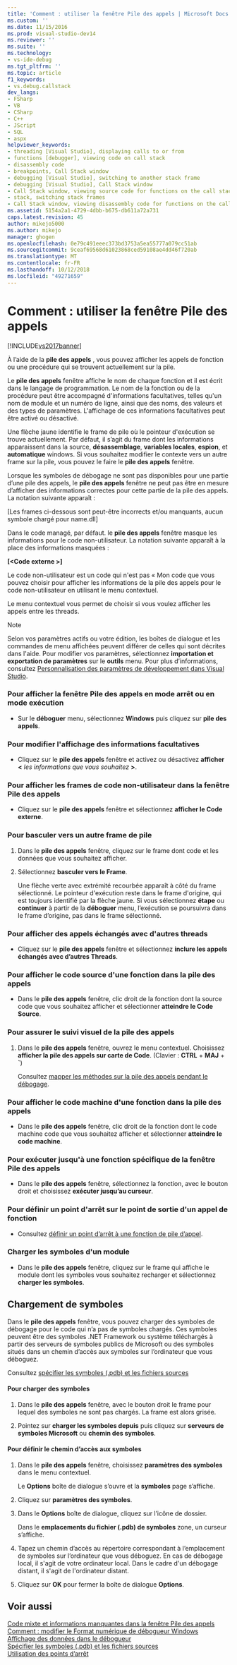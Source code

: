 ```yaml
---
title: 'Comment : utiliser la fenêtre Pile des appels | Microsoft Docs'
ms.custom: ''
ms.date: 11/15/2016
ms.prod: visual-studio-dev14
ms.reviewer: ''
ms.suite: ''
ms.technology:
- vs-ide-debug
ms.tgt_pltfrm: ''
ms.topic: article
f1_keywords:
- vs.debug.callstack
dev_langs:
- FSharp
- VB
- CSharp
- C++
- JScript
- SQL
- aspx
helpviewer_keywords:
- threading [Visual Studio], displaying calls to or from
- functions [debugger], viewing code on call stack
- disassembly code
- breakpoints, Call Stack window
- debugging [Visual Studio], switching to another stack frame
- debugging [Visual Studio], Call Stack window
- Call Stack window, viewing source code for functions on the call stack
- stack, switching stack frames
- Call Stack window, viewing disassembly code for functions on the call stack
ms.assetid: 5154a2a1-4729-4dbb-b675-db611a72a731
caps.latest.revision: 45
author: mikejo5000
ms.author: mikejo
manager: ghogen
ms.openlocfilehash: 0e79c491eeec373bd3753a5ea55777a079cc51ab
ms.sourcegitcommit: 9ceaf69568d61023868ced59108ae4dd46f720ab
ms.translationtype: MT
ms.contentlocale: fr-FR
ms.lasthandoff: 10/12/2018
ms.locfileid: "49271659"
---
```

# <a name="how-to-use-the-call-stack-window"></a>Comment : utiliser la fenêtre Pile des appels
[!INCLUDE[vs2017banner](../includes/vs2017banner.md)]

À l’aide de la **pile des appels** , vous pouvez afficher les appels de fonction ou une procédure qui se trouvent actuellement sur la pile.  
  
 Le **pile des appels** fenêtre affiche le nom de chaque fonction et il est écrit dans le langage de programmation. Le nom de la fonction ou de la procédure peut être accompagné d'informations facultatives, telles qu'un nom de module et un numéro de ligne, ainsi que des noms, des valeurs et des types de paramètres. L'affichage de ces informations facultatives peut être activé ou désactivé.  
  
 Une flèche jaune identifie le frame de pile où le pointeur d'exécution se trouve actuellement. Par défaut, il s’agit du frame dont les informations apparaissent dans la source, **désassemblage**, **variables locales**, **espion**, et **automatique** windows. Si vous souhaitez modifier le contexte vers un autre frame sur la pile, vous pouvez le faire le **pile des appels** fenêtre.  
  
 Lorsque les symboles de débogage ne sont pas disponibles pour une partie d’une pile des appels, le **pile des appels** fenêtre ne peut pas être en mesure d’afficher des informations correctes pour cette partie de la pile des appels. La notation suivante apparaît :  
  
 [Les frames ci-dessous sont peut-être incorrects et/ou manquants, aucun symbole chargé pour name.dll]  
  
 Dans le code managé, par défaut. le **pile des appels** fenêtre masque les informations pour le code non-utilisateur. La notation suivante apparaît à la place des informations masquées :  
  
 **[\<Code externe >]**  
  
 Le code non-utilisateur est un code qui n'est pas « Mon code que vous pouvez choisir pour afficher les informations de la pile des appels pour le code non-utilisateur en utilisant le menu contextuel.  
  
 Le menu contextuel vous permet de choisir si vous voulez afficher les appels entre les threads.  
  
> [!NOTE]
>  Selon vos paramètres actifs ou votre édition, les boîtes de dialogue et les commandes de menu affichées peuvent différer de celles qui sont décrites dans l'aide. Pour modifier vos paramètres, sélectionnez **importation et exportation de paramètres** sur le **outils** menu. Pour plus d’informations, consultez [Personnalisation des paramètres de développement dans Visual Studio](http://msdn.microsoft.com/en-us/22c4debb-4e31-47a8-8f19-16f328d7dcd3).  
  
### <a name="to-display-the-call-stack-window-in-break-mode-or-in-run-mode"></a>Pour afficher la fenêtre Pile des appels en mode arrêt ou en mode exécution  
  
-   Sur le **déboguer** menu, sélectionnez **Windows** puis cliquez sur **pile des appels**.  
  
### <a name="to-change-the-optional-information-displayed"></a>Pour modifier l'affichage des informations facultatives  
  
-   Cliquez sur le **pile des appels** fenêtre et activez ou désactivez **afficher \<**  _les informations que vous souhaitez_ **>**.  
  
### <a name="to-display-non-user-code-frames-in-the-call-stack-window"></a>Pour afficher les frames de code non-utilisateur dans la fenêtre Pile des appels  
  
-   Cliquez sur le **pile des appels** fenêtre et sélectionnez **afficher le Code externe**.  
  
### <a name="to-switch-to-another-stack-frame"></a>Pour basculer vers un autre frame de pile  
  
1.  Dans le **pile des appels** fenêtre, cliquez sur le frame dont code et les données que vous souhaitez afficher.  
  
2.  Sélectionnez **basculer vers le Frame**.  
  
     Une flèche verte avec extrémité recourbée apparaît à côté du frame sélectionné. Le pointeur d'exécution reste dans le frame d'origine, qui est toujours identifié par la flèche jaune. Si vous sélectionnez **étape** ou **continuer** à partir de la **déboguer** menu, l’exécution se poursuivra dans le frame d’origine, pas dans le frame sélectionné.  
  
### <a name="to-display-calls-to-or-from-another-thread"></a>Pour afficher des appels échangés avec d'autres threads  
  
-   Cliquez sur le **pile des appels** fenêtre et sélectionnez **inclure les appels échangés avec d’autres Threads**.  
  
### <a name="to-view-the-source-code-for-a-function-on-the-call-stack"></a>Pour afficher le code source d'une fonction dans la pile des appels  
  
-   Dans le **pile des appels** fenêtre, clic droit de la fonction dont la source code que vous souhaitez afficher et sélectionner **atteindre le Code Source**.  
  
### <a name="to-visually-trace-the-call-stack"></a>Pour assurer le suivi visuel de la pile des appels  
  
1.  Dans le **pile des appels** fenêtre, ouvrez le menu contextuel. Choisissez **afficher la pile des appels sur carte de Code**. (Clavier : **CTRL** + **MAJ** + **`**)  
  
     Consultez [mapper les méthodes sur la pile des appels pendant le débogage](../debugger/map-methods-on-the-call-stack-while-debugging-in-visual-studio.md).  
  
### <a name="to-view-the-disassembly-code-for-a-function-on-the-call-stack"></a>Pour afficher le code machine d'une fonction dans la pile des appels  
  
-   Dans le **pile des appels** fenêtre, clic droit de la fonction dont le code machine code que vous souhaitez afficher et sélectionner **atteindre le code machine**.  
  
### <a name="to-run-to-a-specific-function-from-the-call-stack-window"></a>Pour exécuter jusqu'à une fonction spécifique de la fenêtre Pile des appels  
  
-  Dans le **pile des appels** fenêtre, sélectionnez la fonction, avec le bouton droit et choisissez **exécuter jusqu’au curseur**.  
  
### <a name="to-set-a-breakpoint-on-the-exit-point-of-a-function-call"></a>Pour définir un point d'arrêt sur le point de sortie d'un appel de fonction  
  
-   Consultez [définir un point d’arrêt à une fonction de pile d’appel](../debugger/using-breakpoints.md#BKMK_Set_a_breakpoint_in_the_call_stack_window).  
  
### <a name="to-load-symbols-for-a-module"></a>Charger les symboles d'un module  
  
-   Dans le **pile des appels** fenêtre, cliquez sur le frame qui affiche le module dont les symboles vous souhaitez recharger et sélectionnez **charger les symboles**.  
  
## <a name="loading-symbols"></a>Chargement de symboles  
 Dans le **pile des appels** fenêtre, vous pouvez charger des symboles de débogage pour le code qui n’a pas de symboles chargés. Ces symboles peuvent être des symboles .NET Framework ou système téléchargés à partir des serveurs de symboles publics de Microsoft ou des symboles situés dans un chemin d’accès aux symboles sur l’ordinateur que vous déboguez.  
  
 Consultez [spécifier les symboles (.pdb) et les fichiers sources](../debugger/specify-symbol-dot-pdb-and-source-files-in-the-visual-studio-debugger.md)  
  
#### <a name="to-load-symbols"></a>Pour charger des symboles  
  
1.  Dans le **pile des appels** fenêtre, avec le bouton droit le frame pour lequel des symboles ne sont pas chargés. La frame est alors grisée.  
  
2.  Pointez sur **charger les symboles depuis** puis cliquez sur **serveurs de symboles Microsoft** ou **chemin des symboles**.  
  
#### <a name="to-set-the-symbol-path"></a>Pour définir le chemin d’accès aux symboles  
  
1.  Dans le **pile des appels** fenêtre, choisissez **paramètres des symboles** dans le menu contextuel.  
  
     Le **Options** boîte de dialogue s’ouvre et la **symboles** page s’affiche.  
  
2.  Cliquez sur **paramètres des symboles**.  
  
3.  Dans le **Options** boîte de dialogue, cliquez sur l’icône de dossier.  
  
     Dans le **emplacements du fichier (.pdb) de symboles** zone, un curseur s’affiche.  
  
4.  Tapez un chemin d’accès au répertoire correspondant à l’emplacement de symboles sur l’ordinateur que vous déboguez. En cas de débogage local, il s'agit de votre ordinateur local. Dans le cadre d'un débogage distant, il s'agit de l'ordinateur distant.  
  
5.  Cliquez sur **OK** pour fermer la boîte de dialogue **Options**.  
  
## <a name="see-also"></a>Voir aussi  
 [Code mixte et informations manquantes dans la fenêtre Pile des appels](../debugger/mixed-code-and-missing-information-in-the-call-stack-window.md)   
 [Comment : modifier le Format numérique de débogueur Windows](http://msdn.microsoft.com/library/cd593847-a625-411d-a430-b798346ef18f)   
 [Affichage des données dans le débogueur](../debugger/viewing-data-in-the-debugger.md)   
 [Spécifier les symboles (.pdb) et les fichiers sources](../debugger/specify-symbol-dot-pdb-and-source-files-in-the-visual-studio-debugger.md)   
 [Utilisation des points d’arrêt](../debugger/using-breakpoints.md)





